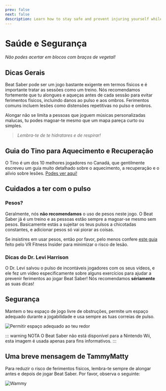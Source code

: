 ```yaml
---
prev: false
next: false
description: Learn how to stay safe and prevent injuring yourself while playing Beat Saber!
---
```


# Saúde e Segurança

_Não podes acertar em blocos com braços de vegetal!_

## Dicas Gerais

Beat Saber pode ser um jogo bastante exigente em termos físicos e é importante tratar as sessões como um treino. Nós recomendamos fortemente que tu alongues e aqueças antes de cada sessão para evitar ferimentos físicos, incluindo danos ao pulso e aos ombros. Ferimentos comuns incluem lesões como distensões repetitivas no pulso e ombros.

Alongar não se limita a pessoas que joguem músicas personalizadas malucas, tu podes magoar-te mesmo que um mapa pareça curto ou simples.

> _Lembra-te de te hidratares e de respirar!_

## Guia do Tino para Aquecimento e Recuperação

O Tino é um dos 10 melhores jogadores no Canadá, que gentilmente escreveu um guia muito detalhado sobre o aquecimento, a recuperação e o alívio sobre lesões. [Podes ver aqui!](https://docs.google.com/document/d/122rd-eU0mkwQ6fXUwSmo1_XAh73Jyqd1u6ncrUjtkD0/)

## Cuidados a ter com o pulso

### Pesos?

Geralmente, nós **não recomendamos** o uso de pesos neste jogo. O Beat Saber já é um treino e as pessoas estão sempre a magoar-se mesmo sem pesos. Basicamente estás a sujeitar os teus pulsos a chicotadas constantes, e adicionar pesos só vai piorar as coisas.

Se insistires em usar pesos, então por favor, pelo menos confere [este guia](https://www.vrfitnessinsider.com/beat-saber-weighted-gear/) feito pelo VR Fitness Insider para minimizar o risco de lesão.

### Dicas do Dr. Levi Harrison

O Dr. Levi salvou o pulso de incontáveis jogadores com os seus vídeos, e ele fez um vídeo especificamente sobre alguns exercícios para ajudar a prevenir ferimentos ao jogar Beat Saber! Nós recomendamos **sériamente** as suas dicas!

<YouTube url='https://www.youtube.com/watch?v=IoL1NOKUmoU' />

## Segurança

Mantem o teu espaço de jogo livre de obstruções, permite um espaço adequado durante a jogabilidade e usa sempre as tuas correias de pulso.

![Permitir espaço adequado ao teu redor](/.assets/images/health-and-safety/allow-adequate-room-around-you.png "Permitir espaço adequado ao teu redor")

::: warning NOTA
O Beat Saber não está disponível para a Nintendo Wii, esta imagem é usada apenas para fins informativos.
:::

## Uma breve mensagem de TammyMatty

Para reduzir o risco de ferimentos físicos, lembra-te sempre de alongar antes e depois de jogar Beat Saber. Por favor, observa o seguinte:

![Wammy](/.assets/images/health-and-safety/wammy.gif "Wammy")

